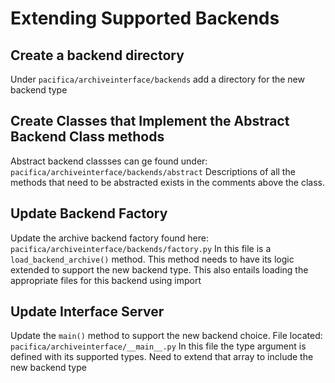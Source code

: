 # Extending Supported Backends

## Create a backend directory

Under `pacifica/archiveinterface/backends` add a
directory for the new backend type

## Create Classes that Implement the Abstract Backend Class methods

Abstract backend classses can ge found under:
`pacifica/archiveinterface/backends/abstract`
Descriptions of all the methods that need to be abstracted exists in the
comments above the class.

## Update Backend Factory

Update the archive backend factory found here:
`pacifica/archiveinterface/backends/factory.py`
In this file is a `load_backend_archive()` method.  This method needs to have
its logic extended to support the new backend type.  This also entails loading
the appropriate files for this backend using import

## Update Interface Server

Update the `main()` method to support the new backend choice.
File located: `pacifica/archiveinterface/__main__.py`
In this file the type argument is defined with its supported types.  Need to
extend that array to include the new backend type
